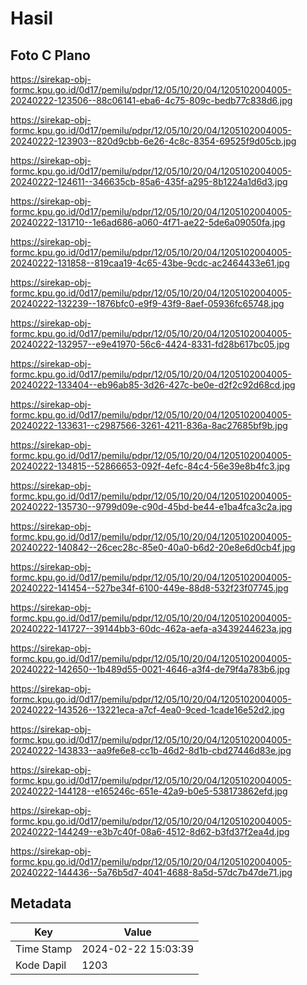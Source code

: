 # Hasil

## Foto C Plano

https://sirekap-obj-formc.kpu.go.id/0d17/pemilu/pdpr/12/05/10/20/04/1205102004005-20240222-123506--88c06141-eba6-4c75-809c-bedb77c838d6.jpg

https://sirekap-obj-formc.kpu.go.id/0d17/pemilu/pdpr/12/05/10/20/04/1205102004005-20240222-123903--820d9cbb-6e26-4c8c-8354-69525f9d05cb.jpg

https://sirekap-obj-formc.kpu.go.id/0d17/pemilu/pdpr/12/05/10/20/04/1205102004005-20240222-124611--346635cb-85a6-435f-a295-8b1224a1d6d3.jpg

https://sirekap-obj-formc.kpu.go.id/0d17/pemilu/pdpr/12/05/10/20/04/1205102004005-20240222-131710--1e6ad686-a060-4f71-ae22-5de6a09050fa.jpg

https://sirekap-obj-formc.kpu.go.id/0d17/pemilu/pdpr/12/05/10/20/04/1205102004005-20240222-131858--819caa19-4c65-43be-9cdc-ac2464433e61.jpg

https://sirekap-obj-formc.kpu.go.id/0d17/pemilu/pdpr/12/05/10/20/04/1205102004005-20240222-132239--1876bfc0-e9f9-43f9-8aef-05936fc65748.jpg

https://sirekap-obj-formc.kpu.go.id/0d17/pemilu/pdpr/12/05/10/20/04/1205102004005-20240222-132957--e9e41970-56c6-4424-8331-fd28b617bc05.jpg

https://sirekap-obj-formc.kpu.go.id/0d17/pemilu/pdpr/12/05/10/20/04/1205102004005-20240222-133404--eb96ab85-3d26-427c-be0e-d2f2c92d68cd.jpg

https://sirekap-obj-formc.kpu.go.id/0d17/pemilu/pdpr/12/05/10/20/04/1205102004005-20240222-133631--c2987566-3261-4211-836a-8ac27685bf9b.jpg

https://sirekap-obj-formc.kpu.go.id/0d17/pemilu/pdpr/12/05/10/20/04/1205102004005-20240222-134815--52866653-092f-4efc-84c4-56e39e8b4fc3.jpg

https://sirekap-obj-formc.kpu.go.id/0d17/pemilu/pdpr/12/05/10/20/04/1205102004005-20240222-135730--9799d09e-c90d-45bd-be44-e1ba4fca3c2a.jpg

https://sirekap-obj-formc.kpu.go.id/0d17/pemilu/pdpr/12/05/10/20/04/1205102004005-20240222-140842--26cec28c-85e0-40a0-b6d2-20e8e6d0cb4f.jpg

https://sirekap-obj-formc.kpu.go.id/0d17/pemilu/pdpr/12/05/10/20/04/1205102004005-20240222-141454--527be34f-6100-449e-88d8-532f23f07745.jpg

https://sirekap-obj-formc.kpu.go.id/0d17/pemilu/pdpr/12/05/10/20/04/1205102004005-20240222-141727--39144bb3-60dc-462a-aefa-a3439244623a.jpg

https://sirekap-obj-formc.kpu.go.id/0d17/pemilu/pdpr/12/05/10/20/04/1205102004005-20240222-142650--1b489d55-0021-4646-a3f4-de79f4a783b6.jpg

https://sirekap-obj-formc.kpu.go.id/0d17/pemilu/pdpr/12/05/10/20/04/1205102004005-20240222-143526--13221eca-a7cf-4ea0-9ced-1cade16e52d2.jpg

https://sirekap-obj-formc.kpu.go.id/0d17/pemilu/pdpr/12/05/10/20/04/1205102004005-20240222-143833--aa9fe6e8-cc1b-46d2-8d1b-cbd27446d83e.jpg

https://sirekap-obj-formc.kpu.go.id/0d17/pemilu/pdpr/12/05/10/20/04/1205102004005-20240222-144128--e165246c-651e-42a9-b0e5-538173862efd.jpg

https://sirekap-obj-formc.kpu.go.id/0d17/pemilu/pdpr/12/05/10/20/04/1205102004005-20240222-144249--e3b7c40f-08a6-4512-8d62-b3fd37f2ea4d.jpg

https://sirekap-obj-formc.kpu.go.id/0d17/pemilu/pdpr/12/05/10/20/04/1205102004005-20240222-144436--5a76b5d7-4041-4688-8a5d-57dc7b47de71.jpg


## Metadata

| Key        | Value               |
| ---------- | ------------------- |
| Time Stamp | 2024-02-22 15:03:39 |
| Kode Dapil | 1203                |




